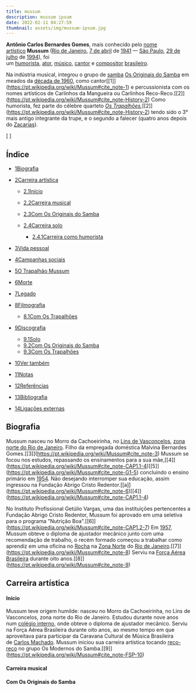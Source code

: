 ```yaml
---
title: mussum
description: mussum ipsum
date: 2022-02-11 04:27:59
thumbnail: assets/img/mussum-ipsum.jpg
---
```

**Antônio Carlos Bernardes Gomes**, mais conhecido pelo [nome artístico](https://pt.wikipedia.org/wiki/Nome_art%C3%ADstico "Nome artístico") **Mussum** ([Rio de Janeiro](https://pt.wikipedia.org/wiki/Rio_de_Janeiro "Rio de Janeiro"), [7 de abril](https://pt.wikipedia.org/wiki/7_de_abril "7 de abril") de [1941](https://pt.wikipedia.org/wiki/1941 "1941") — [São Paulo](https://pt.wikipedia.org/wiki/S%C3%A3o_Paulo "São Paulo"), [29 de julho](https://pt.wikipedia.org/wiki/29_de_julho "29 de julho") de [1994](https://pt.wikipedia.org/wiki/1994 "1994")), foi um [humorista](https://pt.wikipedia.org/wiki/Com%C3%A9dia "Comédia"), [ator](https://pt.wikipedia.org/wiki/Ator "Ator"), [músico](https://pt.wikipedia.org/wiki/M%C3%BAsico "Músico"), [cantor](https://pt.wikipedia.org/wiki/Canto_(m%C3%BAsica) "Canto (música)") e [compositor](https://pt.wikipedia.org/wiki/Compositor "Compositor") [brasileiro](https://pt.wikipedia.org/wiki/Brasileiros "Brasileiros").

Na indústria musical, integrou o grupo de [samba](https://pt.wikipedia.org/wiki/Samba "Samba") [Os Originais do Samba](https://pt.wikipedia.org/wiki/Os_Originais_do_Samba "Os Originais do Samba") em meados da [década de 1960](https://pt.wikipedia.org/wiki/D%C3%A9cada_de_1960 "Década de 1960"), como cantor[\[1]](https://pt.wikipedia.org/wiki/Mussum#cite_note-1) e percussionista com os nomes artísticos de Carlinhos da Mangueira ou Carlinhos Reco-Reco.[\[2]](https://pt.wikipedia.org/wiki/Mussum#cite_note-History-2) Como humorista, fez parte do célebre quarteto *[Os Trapalhões](https://pt.wikipedia.org/wiki/Os_Trapalh%C3%B5es "Os Trapalhões"),*[\[2]](https://pt.wikipedia.org/wiki/Mussum#cite_note-History-2) tendo sido o 3° mais antigo integrante da trupe, e o segundo a falecer (quatro anos depois do [Zacarias](https://pt.wikipedia.org/wiki/Zacarias_(comediante) "Zacarias (comediante)")).

\[ ]

## Índice

* [1Biografia](https://pt.wikipedia.org/wiki/Mussum#Biografia)
* [2Carreira artística](https://pt.wikipedia.org/wiki/Mussum#Carreira_art%C3%ADstica)

  * [2.1Início](https://pt.wikipedia.org/wiki/Mussum#In%C3%ADcio)
  * [2.2Carreira musical](https://pt.wikipedia.org/wiki/Mussum#Carreira_musical)
  * [2.3Com Os Originais do Samba](https://pt.wikipedia.org/wiki/Mussum#Com_Os_Originais_do_Samba)
  * [2.4Carreira solo](https://pt.wikipedia.org/wiki/Mussum#Carreira_solo)

    * [2.4.1Carreira como humorista](https://pt.wikipedia.org/wiki/Mussum#Carreira_como_humorista)
* [3Vida pessoal](https://pt.wikipedia.org/wiki/Mussum#Vida_pessoal)
* [4Campanhas sociais](https://pt.wikipedia.org/wiki/Mussum#Campanhas_sociais)
* [5O Trapalhão Mussum](https://pt.wikipedia.org/wiki/Mussum#O_Trapalh%C3%A3o_Mussum)
* [6Morte](https://pt.wikipedia.org/wiki/Mussum#Morte)
* [7Legado](https://pt.wikipedia.org/wiki/Mussum#Legado)
* [8Filmografia](https://pt.wikipedia.org/wiki/Mussum#Filmografia)

  * [8.1Com Os Trapalhões](https://pt.wikipedia.org/wiki/Mussum#Com_Os_Trapalh%C3%B5es)
* [9Discografia](https://pt.wikipedia.org/wiki/Mussum#Discografia)

  * [9.1Solo](https://pt.wikipedia.org/wiki/Mussum#Solo)
  * [9.2Com Os Originais do Samba](https://pt.wikipedia.org/wiki/Mussum#Com_Os_Originais_do_Samba_2)
  * [9.3Com Os Trapalhões](https://pt.wikipedia.org/wiki/Mussum#Com_Os_Trapalh%C3%B5es_2)
* [10Ver também](https://pt.wikipedia.org/wiki/Mussum#Ver_tamb%C3%A9m)
* [11Notas](https://pt.wikipedia.org/wiki/Mussum#Notas)
* [12Referências](https://pt.wikipedia.org/wiki/Mussum#Refer%C3%AAncias)
* [13Bibliografia](https://pt.wikipedia.org/wiki/Mussum#Bibliografia)
* [14Ligações externas](https://pt.wikipedia.org/wiki/Mussum#Liga%C3%A7%C3%B5es_externas)

## Biografia

Mussum nasceu no Morro da Cachoeirinha, no [Lins de Vasconcelos](https://pt.wikipedia.org/wiki/Lins_de_Vasconcelos_(bairro_do_Rio_de_Janeiro) "Lins de Vasconcelos (bairro do Rio de Janeiro)"), [zona norte do Rio de Janeiro](https://pt.wikipedia.org/wiki/Zona_Norte_(Rio_de_Janeiro) "Zona Norte (Rio de Janeiro)"). Filho da empregada doméstica Malvina Bernardes Gomes.[\[3]](https://pt.wikipedia.org/wiki/Mussum#cite_note-3) Mussum se focou nos estudos, repassando os ensinamentos para a sua mãe,[\[4]](https://pt.wikipedia.org/wiki/Mussum#cite_note-CAP1.1-4)[\[5]](https://pt.wikipedia.org/wiki/Mussum#cite_note-G1-5) concluindo o ensino primário em [1954](https://pt.wikipedia.org/wiki/1954 "1954"). Não desejando interromper sua educação, assim ingressou na Fundação Abrigo Cristo Redentor.[\[a]](https://pt.wikipedia.org/wiki/Mussum#cite_note-6)[\[4]](https://pt.wikipedia.org/wiki/Mussum#cite_note-CAP1.1-4)

No Instituto Profissional Getúlio Vargas, uma das instituições pertencentes a Fundação Abrigo Cristo Redentor, Mussum foi aprovado em uma seletiva para o programa "Nutrição Boa".[\[6]](https://pt.wikipedia.org/wiki/Mussum#cite_note-CAP1.2-7) Em [1957](https://pt.wikipedia.org/wiki/1957 "1957"), Mussum obteve o diploma de ajustador mecânico junto com uma recomendação de trabalho, o recém formado começou a trabalhar como aprendiz em uma oficina no [Rocha](https://pt.wikipedia.org/wiki/Rocha_(bairro_do_Rio_de_Janeiro) "Rocha (bairro do Rio de Janeiro)") na [Zona Norte](https://pt.wikipedia.org/wiki/Zona_Norte_(Rio_de_Janeiro) "Zona Norte (Rio de Janeiro)") do [Rio de Janeiro](https://pt.wikipedia.org/wiki/Rio_de_Janeiro "Rio de Janeiro").[\[7]](https://pt.wikipedia.org/wiki/Mussum#cite_note-8) Serviu na [Força Aérea Brasileira](https://pt.wikipedia.org/wiki/For%C3%A7a_A%C3%A9rea_Brasileira "Força Aérea Brasileira") durante oito anos.[\[8]](https://pt.wikipedia.org/wiki/Mussum#cite_note-9)

## Carreira artística

#### Início

Mussum teve origem humilde: nasceu no Morro da Cachoeirinha, no Lins de Vasconcelos, zona norte do Rio de Janeiro. Estudou durante nove anos num [colégio interno](https://pt.wikipedia.org/wiki/Col%C3%A9gio_interno "Colégio interno"), onde obteve o diploma de ajustador mecânico. Serviu na Força Aérea Brasileira durante oito anos, ao mesmo tempo em que aproveitava para participar da Caravana Cultural de Música Brasileira de [Carlos Machado](https://pt.wikipedia.org/wiki/Carlos_Machado_(produtor) "Carlos Machado (produtor)"). Mussum iniciou sua carreira artística tocando [reco-reco](https://pt.wikipedia.org/wiki/Reco-reco "Reco-reco") no grupo Os Modernos do Samba.[\[9]](https://pt.wikipedia.org/wiki/Mussum#cite_note-FSP-10)

#### Carreira musical

#### Com Os Originais do Samba